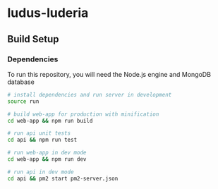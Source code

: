 # ludus-luderia

## Build Setup

### Dependencies

To run this repository, you will need the Node.js engine and MongoDB database

``` bash
# install dependencies and run server in development
source run

# build web-app for production with minification
cd web-app && npm run build

# run api unit tests 
cd api && npm run test

# run web-app in dev mode
cd web-app && npm run dev

# run api in dev mode
cd api && pm2 start pm2-server.json
```
